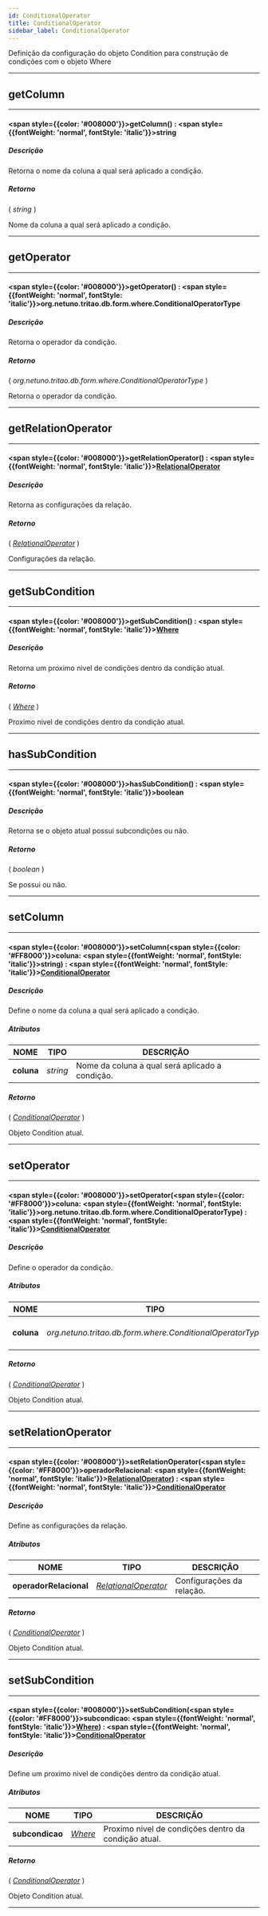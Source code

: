 ```yaml
---
id: ConditionalOperator
title: ConditionalOperator
sidebar_label: ConditionalOperator
---
```


Definição da configuração do objeto Condition para construção de condições com o objeto Where

---

## getColumn

---

#### <span style={{color: '#008000'}}>getColumn</span>() : <span style={{fontWeight: 'normal', fontStyle: 'italic'}}>string</span>
##### Descrição

Retorna o nome da coluna a qual será aplicado a condição.

##### Retorno

( _string_ )

Nome da coluna a qual será aplicado a condição.

---

## getOperator

---

#### <span style={{color: '#008000'}}>getOperator</span>() : <span style={{fontWeight: 'normal', fontStyle: 'italic'}}>org.netuno.tritao.db.form.where.ConditionalOperatorType</span>
##### Descrição

Retorna o operador da condição.

##### Retorno

( _org.netuno.tritao.db.form.where.ConditionalOperatorType_ )

Retorna o operador da condição.

---

## getRelationOperator

---

#### <span style={{color: '#008000'}}>getRelationOperator</span>() : <span style={{fontWeight: 'normal', fontStyle: 'italic'}}>[RelationalOperator](/docs/library/objects/RelationalOperator)</span>
##### Descrição

Retorna as configurações da relação.

##### Retorno

( _[RelationalOperator](/docs/library/objects/RelationalOperator)_ )

Configurações da relação.

---

## getSubCondition

---

#### <span style={{color: '#008000'}}>getSubCondition</span>() : <span style={{fontWeight: 'normal', fontStyle: 'italic'}}>[Where](/docs/library/objects/Where)</span>
##### Descrição

Retorna um proximo nivel de condições dentro da condição atual.

##### Retorno

( _[Where](/docs/library/objects/Where)_ )

Proximo nivel de condições dentro da condição atual.

---

## hasSubCondition

---

#### <span style={{color: '#008000'}}>hasSubCondition</span>() : <span style={{fontWeight: 'normal', fontStyle: 'italic'}}>boolean</span>
##### Descrição

Retorna se o objeto atual possui subcondições ou não.

##### Retorno

( _boolean_ )

Se possui ou não.

---

## setColumn

---

#### <span style={{color: '#008000'}}>setColumn</span>(<span style={{color: '#FF8000'}}>coluna</span>: <span style={{fontWeight: 'normal', fontStyle: 'italic'}}>string</span>) : <span style={{fontWeight: 'normal', fontStyle: 'italic'}}>[ConditionalOperator](/docs/library/objects/ConditionalOperator)</span>
##### Descrição

Define o nome da coluna a qual será aplicado a condição.

##### Atributos

| NOME | TIPO | DESCRIÇÃO |
|---|---|---|
| **coluna** | _string_ | Nome da coluna a qual será aplicado a condição. |

##### Retorno

( _[ConditionalOperator](/docs/library/objects/ConditionalOperator)_ )

Objeto Condition atual.

---

## setOperator

---

#### <span style={{color: '#008000'}}>setOperator</span>(<span style={{color: '#FF8000'}}>coluna</span>: <span style={{fontWeight: 'normal', fontStyle: 'italic'}}>org.netuno.tritao.db.form.where.ConditionalOperatorType</span>) : <span style={{fontWeight: 'normal', fontStyle: 'italic'}}>[ConditionalOperator](/docs/library/objects/ConditionalOperator)</span>
##### Descrição

Define o operador da condição.

##### Atributos

| NOME | TIPO | DESCRIÇÃO |
|---|---|---|
| **coluna** | _org.netuno.tritao.db.form.where.ConditionalOperatorType_ | O operador da condição. |

##### Retorno

( _[ConditionalOperator](/docs/library/objects/ConditionalOperator)_ )

Objeto Condition atual.

---

## setRelationOperator

---

#### <span style={{color: '#008000'}}>setRelationOperator</span>(<span style={{color: '#FF8000'}}>operadorRelacional</span>: <span style={{fontWeight: 'normal', fontStyle: 'italic'}}>[RelationalOperator](/docs/library/objects/RelationalOperator)</span>) : <span style={{fontWeight: 'normal', fontStyle: 'italic'}}>[ConditionalOperator](/docs/library/objects/ConditionalOperator)</span>
##### Descrição

Define as configurações da relação.

##### Atributos

| NOME | TIPO | DESCRIÇÃO |
|---|---|---|
| **operadorRelacional** | _[RelationalOperator](/docs/library/objects/RelationalOperator)_ | Configurações da relação. |

##### Retorno

( _[ConditionalOperator](/docs/library/objects/ConditionalOperator)_ )

Objeto Condition atual.

---

## setSubCondition

---

#### <span style={{color: '#008000'}}>setSubCondition</span>(<span style={{color: '#FF8000'}}>subcondicao</span>: <span style={{fontWeight: 'normal', fontStyle: 'italic'}}>[Where](/docs/library/objects/Where)</span>) : <span style={{fontWeight: 'normal', fontStyle: 'italic'}}>[ConditionalOperator](/docs/library/objects/ConditionalOperator)</span>
##### Descrição

Define um proximo nivel de condições dentro da condição atual.

##### Atributos

| NOME | TIPO | DESCRIÇÃO |
|---|---|---|
| **subcondicao** | _[Where](/docs/library/objects/Where)_ | Proximo nivel de condições dentro da condição atual. |

##### Retorno

( _[ConditionalOperator](/docs/library/objects/ConditionalOperator)_ )

Objeto Condition atual.

---

